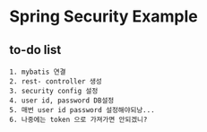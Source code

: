 # Spring Security Example

## to-do list
    1. mybatis 연결
    2. rest- controller 생성
    3. security config 설정
    4. user id, password DB설정
    5. 매번 user id password 설정해야되낭...
    6. 나중에는 token 으로 가져가면 안되겠니?